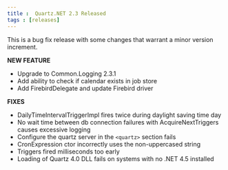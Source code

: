 ```yaml
---
title :  Quartz.NET 2.3 Released
tags : [releases]
---
```


This is a bug fix release with some changes that warrant a minor version increment.

__NEW FEATURE__

* Upgrade to Common.Logging 2.3.1
* Add ability to check if calendar exists in job store
* Add FirebirdDelegate and update Firebird driver

__FIXES__

* DailyTimeIntervalTriggerImpl fires twice during daylight saving time day
* No wait time between db connection failures with AcquireNextTriggers causes excessive logging
* Configure the quartz server in the `<quartz>` section fails
* CronExpression ctor incorrectly uses the non-uppercased string
* Triggers fired milliseconds too early
* Loading of Quartz 4.0 DLL fails on systems with no .NET 4.5 installed


<Download />
